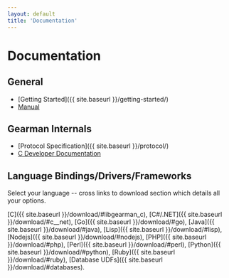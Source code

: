 ```yaml
---
layout: default
title: 'Documentation'
---
```


# Documentation

## General

 * [Getting Started]({{ site.baseurl }}/getting-started/)
 * [Manual](http://gearman.info)

## Gearman Internals

 * [Protocol Specification]({{ site.baseurl }}/protocol/)
 * [C Developer Documentation](http://gearman.org/docs/dev/)

## Language Bindings/Drivers/Frameworks

Select your language -- cross links to download section which details all
your options.

[C]({{ site.baseurl }}/download/#libgearman_c),
[C#/.NET]({{ site.baseurl }}/download/#c__net),
[Go]({{ site.baseurl }}/download/#go),
[Java]({{ site.baseurl }}/download/#java),
[Lisp]({{ site.baseurl }}/download/#lisp),
[Nodejs]({{ site.baseurl }}/download/#nodejs),
[PHP]({{ site.baseurl }}/download/#php),
[Perl]({{ site.baseurl }}/download/#perl),
[Python]({{ site.baseurl }}/download/#python),
[Ruby]({{ site.baseurl }}/download/#ruby),
[Database UDFs]({{ site.baseurl }}/download/#databases).

